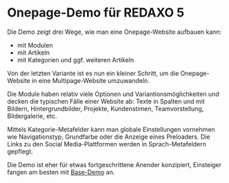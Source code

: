 # Onepage-Demo für REDAXO 5

Die Demo zeigt drei Wege, wie man eine Onepage-Website aufbauen kann:

* mit Modulen
* mit Artikeln
* mit Kategorien und ggf. weiteren Artikeln

Von der letzten Variante ist es nun ein kleiner Schritt, um die Onepage-Website in eine Multipage-Website umzuwandeln.

Die Module haben relativ viele Optionen und Variantionsmöglichkeiten und decken die typischen Fälle einer Website ab: Texte in Spalten und mit Bildern, Hintergrundbilder, Projekte, Kundenstimen, Teamvorstellung, Bildergalerie, etc.

Mittels Kategorie-Metafelder kann man globale Einstellungen vornehmen wie Navigationstyp, Grundfarbe oder die Anzeige eines Preloaders. Die Links zu den Social Media-Plattformen werden in Sprach-Metafeldern gepflegt.

Die Demo ist eher für etwas fortgeschrittene Anender konzipiert, Einsteiger fangen am besten mit [Base-Demo](https://redaxo.org/download/addons/demo_base/) an.